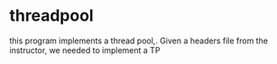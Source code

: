 # threadpool
this program implements a thread pool,. Given a headers file from the instructor, we needed to implement a TP
